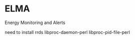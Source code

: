 ELMA
======

Energy Monitoring and Alerts

need to install rrds libproc-daemon-perl libproc-pid-file-perl

